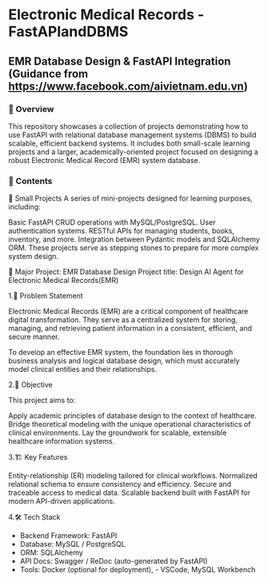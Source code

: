 # Electronic Medical Records - FastAPIandDBMS

## EMR Database Design & FastAPI Integration (Guidance from https://www.facebook.com/aivietnam.edu.vn)
### 🧠 Overview
This repository showcases a collection of projects demonstrating how to use FastAPI with relational database management systems (DBMS) to build scalable, efficient backend systems. It includes both small-scale learning projects and a larger, academically-oriented project focused on designing a robust Electronic Medical Record (EMR) system database.

### 📘 Contents
🔹 Small Projects
A series of mini-projects designed for learning purposes, including:

Basic FastAPI CRUD operations with MySQL/PostgreSQL.
User authentication systems.
RESTful APIs for managing students, books, inventory, and more.
Integration between Pydantic models and SQLAlchemy ORM.
These projects serve as stepping stones to prepare for more complex system design.

🔸 Major Project: EMR Database Design
Project title:
Design AI Agent for Electronic Medical Records(EMR)

1.📌 Problem Statement

Electronic Medical Records (EMR) are a critical component of healthcare digital transformation. They serve as a centralized system for storing, managing, and retrieving patient information in a consistent, efficient, and secure manner.

To develop an effective EMR system, the foundation lies in thorough business analysis and logical database design, which must accurately model clinical entities and their relationships.

2.🎯 Objective

This project aims to:

Apply academic principles of database design to the context of healthcare.
Bridge theoretical modeling with the unique operational characteristics of clinical environments.
Lay the groundwork for scalable, extensible healthcare information systems.

3.🏗️ Key Features

Entity-relationship (ER) modeling tailored for clinical workflows.
Normalized relational schema to ensure consistency and efficiency.
Secure and traceable access to medical data.
Scalable backend built with FastAPI for modern API-driven applications.

4.🛠️ Tech Stack
- Backend Framework: FastAPI
- Database: MySQL / PostgreSQL
- ORM: SQLAlchemy
- API Docs: Swagger / ReDoc (auto-generated by FastAPI)
- Tools: Docker (optional for deployment), - VSCode, MySQL Workbench